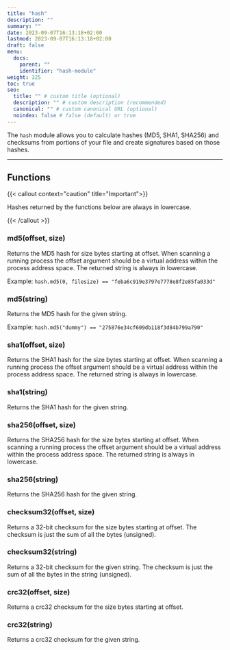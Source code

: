 ```yaml
---
title: "hash"
description: ""
summary: ""
date: 2023-09-07T16:13:18+02:00
lastmod: 2023-09-07T16:13:18+02:00
draft: false
menu:
  docs:
    parent: ""
    identifier: "hash-module"
weight: 325
toc: true
seo:
  title: "" # custom title (optional)
  description: "" # custom description (recommended)
  canonical: "" # custom canonical URL (optional)
  noindex: false # false (default) or true
---
```


The `hash` module allows you to calculate hashes (MD5, SHA1, SHA256) and
checksums from portions of your file and create signatures based on those
hashes.

-------

## Functions

{{< callout context="caution" title="Important">}}

Hashes returned by the functions below are always in lowercase.

{{< /callout >}}

### md5(offset, size)

Returns the MD5 hash for size bytes starting at offset. When scanning a running
process the offset argument should be a virtual address within the process
address space. The returned string is always in lowercase.

Example: `hash.md5(0, filesize) == "feba6c919e3797e7778e8f2e85fa033d"`

### md5(string)

Returns the MD5 hash for the given string.

Example: `hash.md5("dummy") == "275876e34cf609db118f3d84b799a790"`

### sha1(offset, size)

Returns the SHA1 hash for the size bytes starting at offset. When scanning a
running process the offset argument should be a virtual address within the
process address space. The returned string is always in lowercase.

### sha1(string)

Returns the SHA1 hash for the given string.

### sha256(offset, size)

Returns the SHA256 hash for the size bytes starting at offset. When scanning a
running process the offset argument should be a virtual address within the
process address space. The returned string is always in lowercase.

### sha256(string)

Returns the SHA256 hash for the given string.

### checksum32(offset, size)

Returns a 32-bit checksum for the size bytes starting at offset. The checksum is
just the sum of all the bytes (unsigned).

### checksum32(string)

Returns a 32-bit checksum for the given string. The checksum is just the sum of
all the bytes in the string (unsigned).

### crc32(offset, size)

Returns a crc32 checksum for the size bytes starting at offset.

### crc32(string)

Returns a crc32 checksum for the given string.